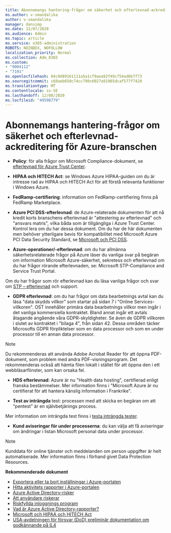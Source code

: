 ```yaml
---
title: Abonnemangs hantering-frågor om säkerhet och efterlevnad-ackreditering för Azure-branschen
ms.author: v-smandalika
author: v-smandalika
manager: dansimp
ms.date: 12/07/2020
ms.audience: Admin
ms.topic: article
ms.service: o365-administration
ROBOTS: NOINDEX, NOFOLLOW
localization_priority: Normal
ms.collection: Adm_O365
ms.custom:
- "9004112"
- "7191"
ms.openlocfilehash: 84c9d89161111a5a1cf9aea92f49c754ad6b7f73
ms.sourcegitcommit: c68aeb650c74cc790c6027a91965dcaf577f7428
ms.translationtype: MT
ms.contentlocale: sv-SE
ms.lasthandoff: 12/08/2020
ms.locfileid: "49598779"
---
```

# <a name="subscription-management---security-and-compliance-requests---azure-industry-compliance-accreditation"></a>Abonnemangs hantering-frågor om säkerhet och efterlevnad-ackreditering för Azure-branschen

- **Policy**: för alla frågor om Microsoft Compliance-dokument, se [efterlevnad för Azure Trust Center](https://docs.microsoft.com/compliance/regulatory/offering-SOC).

- **HIPAA och HITECH Act**: se Windows Azure HIPAA-guiden om du är intresse rad av HIPAA och HITECH Act för att förstå relevanta funktioner i Windows Azure.

- **FedRamp-certifiering**: information om FedRamp-certifiering finns på FedRamp Marketplace.

- **Azure PCI DSS-efterlevnad**: de Azure-relaterade dokumenten för att nå kredit korts branschens efterlevnad är "attestering av efterlevnad" och "ansvars matris", vilka båda som är tillgängliga i Azure Trust Center. Kontrol lera om du har dessa dokument. Om du har de här dokumenten men behöver ytterligare bevis för kompatibilitet med Microsoft Azure PCI Data Security Standard, se [Microsoft och PCI DSS](https://docs.microsoft.com/compliance/regulatory/offering-PCI-DSS).

- **Azure-operationer/-efterlevnad**: om du har allmänna säkerhetsrelaterade frågor på Azure läser du vanliga svar på begäran om information Microsoft Azure-säkerhet, sekretess och efterlevnad om du har frågor rörande efterlevnaden, se: Microsoft STP-Compliance and Service Trust Portal.

Om du har frågor som rör efterlevnad kan du läsa vanliga frågor och svar om [STP – efterlevnad](https://www.microsoft.com/trust-center/compliance/compliance-overview) och support.

- **GDPR efterlevnad**: om du har frågor om data bearbetnings avtal kan du läsa "data skydds villkor" som startar på sidan 7 i "Online Services-villkoren". OST innehåller primära data bearbetnings villkor men ingår i det vanliga kommersiella kontraktet. Bland annat ingår ett avtals åtagande angående våra GDPR-skyldigheter. Se även de GDPR villkoren i slutet av kontraktet i "bilaga 4", från sidan 42. Dessa områden täcker Microsofts GDPR förpliktelser som en data processor och som en under processor till en annan data processor.

> [!NOTE]
> Du rekommenderas att använda Adobe Acrobat Reader för att öppna PDF-dokument, som problem med andra PDF-visningsprogram. Det rekommenderas också att hämta filen lokalt i stället för att öppna den i ett webbläsarfönster, som kan orsaka fel.

- **HDS efterlevnad**: Azure är nu "Health data hosting", certifierad enligt franska bestämmelser. Mer information finns i "Microsoft Azure är nu certifierat för att hantera känslig information i Frankrike".

- **Test av inträngda** test: processen med att skicka en begäran om att "pentest" är en självbetjänings process.

Mer information om inträngda test finns i [testa inträngda tester](https://docs.microsoft.com/azure/security/fundamentals/pen-testing).

- **Kund aviseringar för under processerna**: du kan välja att få aviseringar om ändringar i listan Microsoft personal data under processor.

> [!NOTE]
> Kunddata för online tjänster och meddelanden om person uppgifter är helt automatiserade. Mer information finns i förhand givet Data Protection Resources.

**Rekommenderade dokument**

- [Exportera eller ta bort inställningar i Azure-portalen](https://docs.microsoft.com/azure/azure-portal/set-preferences)
- [Hitta aktivitets rapporter i Azure-portalen](https://docs.microsoft.com/azure/active-directory/reports-monitoring/howto-find-activity-reports)
- [Azure Active Directory-risker](https://docs.microsoft.com/azure/active-directory/identity-protection/overview-identity-protection)
- [Att användare riskerar](https://docs.microsoft.com/azure/active-directory/identity-protection/overview-identity-protection)
- [Riskfyllda inloggnings program](https://docs.microsoft.com/azure/active-directory/identity-protection/overview-identity-protection)
- [Vad är Azure Active Directory-rapporter?](https://docs.microsoft.com/azure/active-directory/reports-monitoring/overview-reports)
- [Microsoft och HIPAA och HITECH Act](https://docs.microsoft.com/compliance/regulatory/offering-hipaa-hitech)
- [USA-avdelningen för försvar (DoD) preliminär dokumentation om godkännande på IL4](https://docs.microsoft.com/compliance/regulatory/offering-DoD-DISA-L2-L4-L5)













